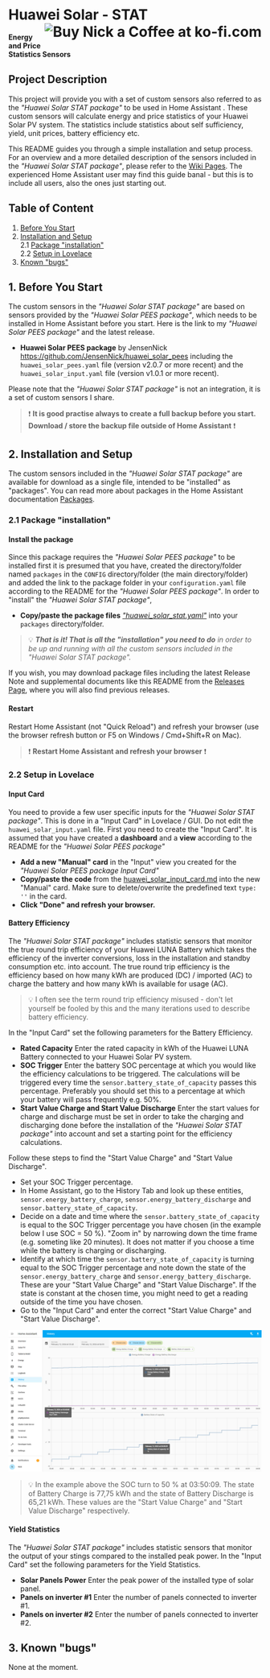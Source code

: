 # Huawei Solar - STAT <a href='https://ko-fi.com/U7U1R0IQA' target='_blank'><img height='36' align='right' style='border:0px;height:36px;' src='https://storage.ko-fi.com/cdn/kofi2.png?v=3' border='0' alt='Buy Nick a Coffee at ko-fi.com' /></a>

**Energy and Price Statistics Sensors**<br>

## Project Description

This project will provide you with a set of custom sensors also referred to as the *"Huawei Solar STAT package"* to be used in Home Assistant . These custom sensors will calculate energy and price statistics of your Huawei Solar PV system. The statistics include statistics about self sufficiency, yield, unit prices, battery efficiency etc.

This README guides you through a simple installation and setup process. For an overview and a more detailed description of the sensors included in the *"Huawei Solar STAT package"*, please refer to the [Wiki Pages](https://github.com/JensenNick/huawei_solar_stat/wiki). The experienced Home Assistant user may find this guide banal - but this is to include all users, also the ones just starting out.

## Table of Content

1. [Before You Start](#1-before-you-start)
2. [Installation and Setup](#2-installation-and-setup)<br>
    2.1 [Package "installation"](#21-package-installation)<br>
    2.2 [Setup in Lovelace](#22-setup-in-lovelace)
3. [Known "bugs"](#3-known-bugs)

## 1. Before You Start
The custom sensors in the *"Huawei Solar STAT package"* are based on sensors provided by the *"Huawei Solar PEES package"*, which needs to be installed in Home Assistant before you start. Here is the link to my *"Huawei Solar PEES package"* and the latest release.

* **Huawei Solar PEES package** by JensenNick <https://github.com/JensenNick/huawei_solar_pees> including the `huawei_solar_pees.yaml` file (version v2.0.7 or more recent) and the `huawei_solar_input.yaml` file (version v1.0.1 or more recent).

Please note that the *"Huawei Solar STAT package"* is not an integration, it is a set of custom sensors I share.

> :exclamation: **It is good practise always to create a full backup before you start. Download / store the backup file outside of Home Assistant** :exclamation:

## 2. Installation and Setup
The custom sensors included in the *"Huawei Solar STAT package"* are available for download as a single file, intended to be "installed" as "packages". You can read more about packages in the Home Assistant documentation [Packages](<https://www.home-assistant.io/docs/configuration/packages/>).

### 2.1 Package "installation"

#### Install the package
Since this package requires the *"Huawei Solar PEES package"* to be installed first it is presumed that you have, created the directory/folder named `packages` in the `CONFIG` directory/folder (the main directory/folder) and added the link to the package folder in your `configuration.yaml` file according to the README for the *"Huawei Solar PEES package"*. In order to "install" the *"Huawei Solar STAT package"*,

* **Copy/paste the package files** [*"huawei_solar_stat.yaml"*](packages/huawei_solar_stat.yaml) into your `packages` directory/folder.

> :bulb: ***That is it! That is all the "installation" you need to do** in order to be up and running with all the custom sensors included in the "Huawei Solar STAT package".*

If you wish, you may download package files including the latest Release Note and supplemental documents like this README from the [Releases Page](https://github.com/JensenNick/huawei_solar_stat/releases), where you will also find previous releases.

#### Restart
Restart Home Assistant (not "Quick Reload") and refresh your browser (use the browser refresh button or F5 on Windows / Cmd+Shift+R on Mac).

> :exclamation: **Restart Home Assistant and refresh your browser** :exclamation:

### 2.2 Setup in Lovelace

#### Input Card
You need to provide a few user specific inputs for the *"Huawei Solar STAT package"*. This is done in a "Input Card" in Lovelace / GUI. Do not edit the `huawei_solar_input.yaml` file. First you need to create the "Input Card". It is assumed that you have created a **dashboard** and a **view** according to the README for the *"Huawei Solar PEES package"*

* **Add a new "Manual" card** in the "Input" view you created for the *"Huawei Solar PEES package Input Card"*
* **Copy/paste the code** from the [huawei_solar_input_card.md](https://github.com/JensenNick/huawei_solar_pees/blob/main/packages/huawei_solar_input_card.md) into the new "Manual" card. Make sure to delete/overwrite the predefined text `type: ''` in the card.
* **Click "Done" and refresh your browser.**

#### Battery Efficiency
The *"Huawei Solar STAT package"* includes statistic sensors that monitor the true round trip efficiency of your Huawei LUNA Battery which takes the efficiency of the inverter conversions, loss in the installation and standby consumption etc. into account. The true round trip efficiency is the efficiency based on how many kWh are produced (DC) / imported (AC) to charge the battery and how many kWh is available for usage (AC). 

> :bulb: I often see the term round trip efficiency misused - don't let yourself be fooled by this and the many iterations used to describe battery efficiency.

In the "Input Card" set the following parameters for the Battery Efficiency.

* **Rated Capacity** Enter the rated capacity in kWh of the Huawei LUNA Battery connected to your Huawei Solar PV system.
* **SOC Trigger** Enter the battery SOC percentage at which you would like the efficiency calculations to be triggered. The calculations will be triggered every time the `sensor.battery_state_of_capacity` passes this percentage. Preferably you should set this to a percentage at which your battery will pass frequently e.g. 50%.
* **Start Value Charge and Start Value Discharge** Enter the start values for charge and discharge must be set in order to take the charging and discharging done before the installation of the *"Huawei Solar STAT package"* into account and set a starting point for the efficiency calculations. 

Follow these steps to find the "Start Value Charge" and "Start Value Discharge".

* Set your SOC Trigger percentage.
* In Home Assistant, go to the History Tab and look up these entities, `sensor.energy_battery_charge`, `sensor.energy_battery_discharge` and `sensor.battery_state_of_capacity`.
* Decide on a date and time where the `sensor.battery_state_of_capacity` is equal to the SOC Trigger percentage you have chosen (in the example below I use SOC = 50 %). "Zoom in" by narrowing down the time frame (e.g. someting like 20 minutes). It does not matter if you choose a time while the battery is charging or discharging.
* Identify at which time the `sensor.battery_state_of_capacity` is turning equal to the SOC Trigger percentage and note down the state of the `sensor.energy_battery_charge` and `sensor.energy_battery_discharge`. These are your "Start Value Charge" and "Start Value Discharge". If the state is constant at the chosen time, you might need to get a reading outside of the time you have chosen.
* Go to the "Input Card" and enter the correct "Start Value Charge" and "Start Value Discharge".

![Battery Efficiency](/pictures/battery_efficiency.jpg)

> :bulb: In the example above the SOC turn to 50 % at 03:50:09. The state of Battery Charge is 77,75 kWh and the state of Battery Discharge is 65,21 kWh. These values are the "Start Value Charge" and "Start Value Discharge" respectively.

#### Yield Statistics
The *"Huawei Solar STAT package"* includes statistic sensors that monitor the output of your stings compared to the installed peak power. In the "Input Card" set the following parameters for the Yield Statistics.

* **Solar Panels Power** Enter the peak power of the installed type of solar panel.
* **Panels on inverter #1** Enter the number of panels connected to inverter #1.
* **Panels on inverter #2** Enter the number of panels connected to inverter #2.

## 3. Known "bugs"
None at the moment.
